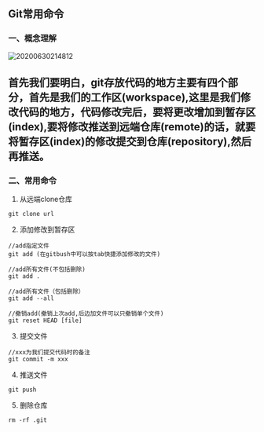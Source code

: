 ## Git常用命令

### 一、概念理解

![20200630214812](https://cdn.jsdelivr.net/gh/leiyu1997/PicBed@master/blogs/pictures/20200630214812.png "图片转载自He_quotes")

首先我们要明白，git存放代码的地方主要有四个部分，首先是我们的工作区(workspace),这里是我们修改代码的地方，代码修改完后，要将更改增加到暂存区(index),要将修改推送到远端仓库(remote)的话，就要将暂存区(index)的修改提交到仓库(repository),然后再推送。
---

### 二、常用命令
1. 从远端clone仓库

```
git clone url
```

2. 添加修改到暂存区

```
//add指定文件
git add (在gitbush中可以按tab快捷添加修改的文件)

//add所有文件(不包括删除)
git add .

//add所有文件（包括删除）
git add --all

//撤销add(撤销上次add,后边加文件可以只撤销单个文件)
git reset HEAD [file]
```

3. 提交文件

```
//xxx为我们提交代码时的备注
git commit -m xxx
```
4. 推送文件

```
git push
```

5. 删除仓库

```
rm -rf .git
```
